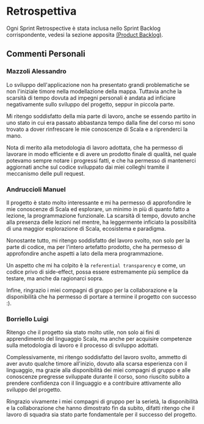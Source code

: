 # Retrospettiva

Ogni Sprint Retrospective è stata inclusa nello Sprint Backlog corrispondente, vedesi la sezione apposita [(Product Backlog)](../09-backlog/product-backlog.md).

## Commenti Personali

### Mazzoli Alessandro

Lo sviluppo dell'applicazione non ha presentato grandi problematiche se non l'iniziale timore nella modellazione della mappa.
Tuttavia anche la scarsità di tempo dovuta ad impegni personali è andata ad inficiare negativamente sullo sviluppo del progetto, seppur in piccola parte.

Mi ritengo soddisfatto della mia parte di lavoro, anche se essendo partito in uno stato in cui era passato abbastanza tempo dalla fine del corso mi sono trovato a dover rinfrescare le mie conoscenze di Scala e a riprenderci la mano.

Nota di merito alla metodologia di lavoro adottata, che ha permesso di lavorare in modo efficiente e di avere un prodotto finale di qualità, nel quale potevamo sempre notare i progressi fatti, e che ha permesso di mantenerci aggiornati anche sul codice sviluppato dai miei colleghi tramite il meccanismo delle pull request.

### Andruccioli Manuel

Il progetto è stato molto interessante e mi ha permesso di approfondire le mie conoscenze di Scala ed esplorare, un minimo in più di quanto fatto a lezione, la programmazione funzionale.
La scarsità di tempo, dovuto anche alla presenza delle lezioni nel mentre, ha leggermente inficiato la possibilità di una maggior esplorazione di Scala, ecosistema e paradigma.

Nonostante tutto, mi ritengo soddisfatto del lavoro svolto, non solo per la parte di codice, ma per l'intero artefatto prodotto, che ha permesso di approfondire anche aspetti a lato della mera programmazione.

Un aspetto che mi ha colpito è la `referential transparency` e come, un codice privo di side-effect, possa essere estremamente più semplice da testare, ma anche da ragionarci sopra.

Infine, ringrazio i miei compagni di gruppo per la collaborazione e la disponibilità che ha permesso di portare a termine il progetto con successo :).

### Borriello Luigi

Ritengo che il progetto sia stato molto utile, non solo ai fini di apprendimento del linguaggio Scala, ma anche per acquisire competenze sulla metodologia di lavoro e il processo di sviluppo adottati.

Complessivamente, mi ritengo soddisfatto del lavoro svolto, ammetto di aver avuto qualche timore all'inizio, dovuto alla scarsa esperienza con il linguaggio, ma grazie alla disponibilità dei miei compagni di gruppo e alle conoscenze pregresse sviluppate durante il corso, sono riuscito subito a prendere confidenza con il linguaggio e a contribuire attivamente allo sviluppo del progetto.

Ringrazio vivamente i miei compagni di gruppo per la serietà, la disponibilità e la collaborazione che hanno dimostrato fin da subito, difatti ritengo che il lavoro di squadra sia stato parte fondamentale per il successo del progetto.
